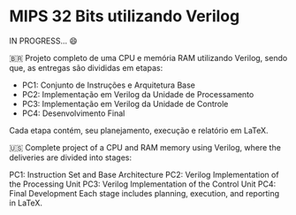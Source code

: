 # MIPS 32 Bits utilizando Verilog 

IN PROGRESS... 😄

🇧🇷
Projeto completo de uma CPU e memória RAM utilizando Verilog, sendo que, as entregas são divididas em etapas:
- PC1: Conjunto de Instruções e Arquitetura Base
- PC2: Implementação em Verilog da Unidade de Processamento
- PC3: Implementação em Verilog da Unidade de Controle
- PC4: Desenvolvimento Final

Cada etapa contém, seu planejamento, execução e relatório em LaTeX.

🇺🇸
Complete project of a CPU and RAM memory using Verilog, where the deliveries are divided into stages:

PC1: Instruction Set and Base Architecture
PC2: Verilog Implementation of the Processing Unit
PC3: Verilog Implementation of the Control Unit
PC4: Final Development
Each stage includes planning, execution, and reporting in LaTeX.
